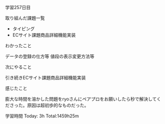 学習257日目

取り組んだ課題一覧

- タイピング
- ECサイト課題商品詳細機能実装

わかったこと

データの登録の仕方等 値段の表示変更方法等

次にやること

引き続きECサイト課題商品詳細機能実装

感じたこと

膨大な時間を溶かした問題をryoさんにペアプロをお願いしたら秒で解決してくださった。原因は超初歩的なものだった。

学習時間 Today: 3h Total:1459h25m